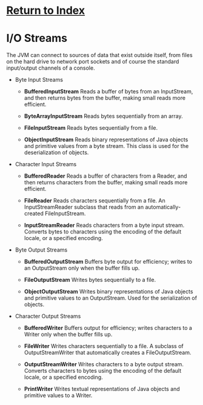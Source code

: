 # [Return to Index](https://pizzastack.github.io)
# I/O Streams
The JVM can connect to sources of data that exist outside itself, from files on the hard drive to network port sockets and of course the standard input/output channels of a console.
- Byte Input Streams
    - **BufferedInputStream** Reads a buffer of bytes from an InputStream, and then returns bytes from the buffer, making small reads more efficient.

    - **ByteArrayInputStream** Reads bytes sequentially from an array.

    - **FileInputStream** Reads bytes sequentially from a file.

    - **ObjectInputStream** Reads binary representations of Java objects and primitive values from a byte stream. This class is used for the deserialization of objects.

- Character Input Streams
    - **BufferedReader** Reads a buffer of characters from a Reader, and then returns characters from the buffer, making small reads more efficient.

    - **FileReader** Reads characters sequentially from a file. An InputStreamReader subclass that reads from an automatically-created FileInputStream.

    - **InputStreamReader** Reads characters from a byte input stream. Converts bytes to characters using the encoding of the default locale, or a specified encoding.

- Byte Output Streams
    - **BufferedOutputStream** Buffers byte output for efficiency; writes to an OutputStream only when the buffer fills up.

    - **FileOutputStream** Writes bytes sequentially to a file.

    - **ObjectOutputStream** Writes binary representations of Java objects and primitive values to an OutputStream. Used for the serialization of objects.

- Character Output Streams
    - **BufferedWriter** Buffers output for efficiency; writes characters to a Writer only when the buffer fills up.

    - **FileWriter** Writes characters sequentially to a file. A subclass of OutputStreamWriter that automatically creates a FileOutputStream.

    - **OutputStreamWriter** Writes characters to a byte output stream. Converts characters to bytes using the encoding of the default locale, or a specified encoding.

    - **PrintWriter** Writes textual representations of Java objects and primitive values to a Writer.

